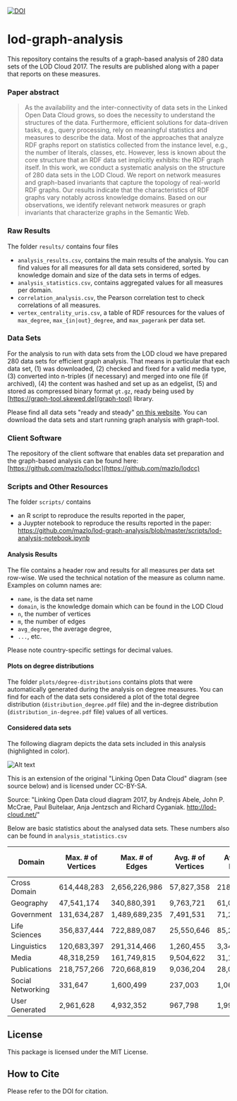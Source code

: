 [![DOI](https://zenodo.org/badge/128430935.svg)](https://zenodo.org/badge/latestdoi/128430935)

# lod-graph-analysis
This repository contains the results of a graph-based analysis of 280 data sets of the LOD Cloud 2017. The results are published along with a paper that reports on these measures.

### Paper abstract

> As the availability and the inter-connectivity of data sets in the Linked Open Data Cloud grows, so does the necessity to understand the structures of the data. Furthermore, efficient solutions for data-driven tasks, e.g., query processing, rely on meaningful statistics and measures to describe the data. Most of the approaches that analyze  RDF graphs report on statistics collected from the instance level, e.g., the number of literals, classes, etc. However, less is known about the core structure that an RDF data set implicitly exhibits: the RDF graph itself. In this work, we conduct a systematic analysis on the structure of 280 data sets in the LOD Cloud. We report on network measures and graph-based invariants that capture the topology of real-world RDF graphs. Our results indicate that the characteristics of RDF graphs vary notably across knowledge domains. Based on our observations, we identify relevant network measures or graph invariants that characterize graphs in the Semantic Web. 

### Raw Results

The folder `results/` contains four files

- `analysis_results.csv`, contains the main results of the analysis. You can find values for all measures for all data sets considered, sorted by knowledge domain and size of the data sets in terms of edges.
- `analysis_statistics.csv`, contains aggregated values for all measures per domain.
- `correlation_analysis.csv`, the Pearson correlation test to check correlations of all measures.
- `vertex_centrality_uris.csv`, a table of RDF resources for the values of `max_degree`, `max_{in|out}_degree`, and `max_pagerank` per data set.

### Data Sets

For the analysis to run with data sets from the LOD cloud we have prepared 280 data sets for efficient graph analysis. That means in particular that each data set, (1) was downloaded, (2) checked and fixed for a valid media type, (3) converted into n-triples (if necessary) and merged into one file (if archived), (4) the content was hashed and set up as an edgelist, (5) and stored as compressed binary format `gt.gz`, ready being used by [https://graph-tool.skewed.de](graph-tool) library. 

Please find all data sets "ready and steady" [on this website](http://lod-graph-analysis.mazlo.de/2017-08-22/). You can download the data sets and start running graph analysis with graph-tool.

### Client Software

The repository of the client software that enables data set preparation and the graph-based analysis can be found here: [https://github.com/mazlo/lodcc](https://github.com/mazlo/lodcc)

### Scripts and Other Resources
The folder  `scripts/` contains

- an R script to reproduce the results reported in the paper, 
- a Juypter notebook to reproduce the results reported in the paper:   https://github.com/mazlo/lod-graph-analysis/blob/master/scripts/lod-analysis-notebook.ipynb

#### Analysis Results

The file contains a header row and results for all measures per data set row-wise. We used the technical notation of the measure as column name. Examples on column names are:

- `name`, is the data set name
- `domain`, is the knowledge domain which can be found in the LOD Cloud
- `n`, the number of vertices
- `m`, the number of edges
- `avg_degree`, the average degree, 
- `...`, etc.

Please note country-specific settings for decimal values.

#### Plots on degree distributions

The folder `plots/degree-distributions` contains plots that were automatically generated during the analysis on degree measures. You can find for each of the data sets considered a plot of the total degree distribution (`distribution_degree.pdf` file) and the in-degree distribution (`distribution_in-degree.pdf` file) values of all vertices.

#### Considered data sets

The following diagram depicts the data sets included in this analysis (highlighted in color).

![Alt text](./plots/lod2017-analyzed.svg)


This is an extension of the original "Linking Open Data Cloud" diagram (see source below) and is licensed under CC-BY-SA. 

Source: "Linking Open Data cloud diagram 2017, by Andrejs Abele, John P. McCrae, Paul Buitelaar, Anja Jentzsch and Richard Cyganiak. http://lod-cloud.net/"

Below are basic statistics about the analysed data sets. These numbers also can be found in `analysis_statistics.csv`

__Domain__ | __Max. # of Vertices__ | __Max. # of Edges__ | __Avg. # of Vertices__ | __Avg. # of Edges__ | __\# of Data Sets__ |
---------- | ---------------------- | ------------------- | ---------------------- | ------------------- | ------------------- |
Cross Domain | 614,448,283 | 2,656,226,986 | 57,827,358 | 218,930,066 | 15 |
Geography | 47,541,174 | 340,880,391 | 9,763,721 | 61,049,429 | 11  |
Government | 131,634,287 | 1,489,689,235 | 7,491,531 | 71,263,878 | 37 |
Life Sciences | 356,837,444 | 722,889,087 | 25,550,646 | 85,262,882 | 32 |
Linguistics | 120,683,397 | 291,314,466 | 1,260,455 | 3,347,268 | 122 |
Media | 48,318,259 | 161,749,815 | 9,504,622 | 31,100,859 | 6 |
Publications | 218,757,266 | 720,668,819 | 9,036,204 | 28,017,502 | 50 |
Social Networking | 331,647 | 1,600,499 | 237,003 | 1,062,986 | 3 |
User Generated | 2,961,628 | 4,932,352 | 967,798 | 1,992,069 | 4 |

## License

This package is licensed under the MIT License.

## How to Cite

Please refer to the DOI for citation.

